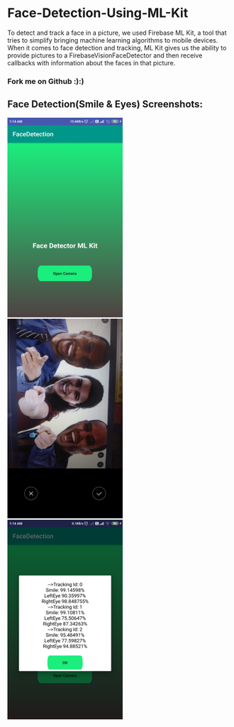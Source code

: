 # Face-Detection-Using-ML-Kit
To detect and track a face in a picture, we used Firebase ML Kit, a tool that tries to simplify bringing machine learning algorithms to mobile devices. When it comes to face detection and tracking, ML Kit gives us the ability to provide pictures to a FirebaseVisionFaceDetector and then receive callbacks with information about the faces in that picture.

### Fork me on Github :):)
## Face Detection(Smile & Eyes) Screenshots: 
<p float="left">
 <img src="https://github.com/deepakjaiswal2018/Face-Detection-Using-ML-Kit/blob/master/demo/preview1.jpg" width="260" height="450" />
<img src="https://github.com/deepakjaiswal2018/Face-Detection-Using-ML-Kit/blob/master/demo/preview2.jpg" width="260" height="450" />
<img src="https://github.com/deepakjaiswal2018/Face-Detection-Using-ML-Kit/blob/master/demo/preview3.jpg" width="260" height="450" />
</p>
